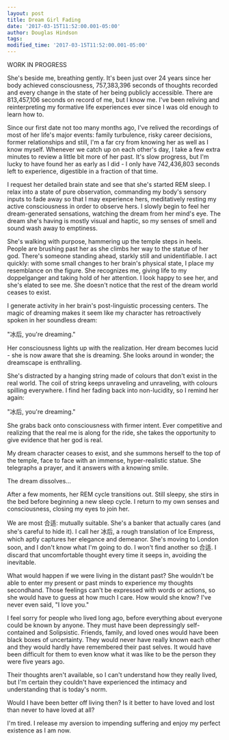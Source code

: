 ```yaml
---
layout: post
title: Dream Girl Fading
date: '2017-03-15T11:52:00.001-05:00'
author: Douglas Hindson
tags: 
modified_time: '2017-03-15T11:52:00.001-05:00'
---
```


WORK IN PROGRESS

She's beside me, breathing gently. It's been just over 24 years since her body achieved consciousness, 757,383,396 seconds of thoughts recorded and every change in the state of her being publicly accessible. There are 813,457,106 seconds on record of me, but I know me. I've been reliving and reinterpreting my formative life experiences ever since I was old enough to learn how to.

Since our first date not too many months ago, I've relived the recordings of most of her life's major events: family turbulence, risky career decisions, former relationships and still, I'm a far cry from knowing her as well as I know myself. Whenever we catch up on each other's day, I take a few extra minutes to review a little bit more of her past. It's slow progress, but I'm lucky to have found her as early as I did - I only have 742,436,803 seconds left to experience, digestible in a fraction of that time.

I request her detailed brain state and see that she's started REM sleep. I relax into a state of pure observation, commanding my body's sensory inputs to fade away so that I may experience hers, meditatively resting my active consciousness in order to observe hers. I slowly begin to feel her dream-generated sensations, watching the dream from her mind's eye. The dream she's having is mostly visual and haptic, so my senses of smell and sound wash away to emptiness.

She's walking with purpose, hammering up the temple steps in heels. People are brushing past her as she climbs her way to the statue of her god. There's someone standing ahead, starkly still and unidentifiable. I act quickly: with some small changes to her brain's physical state, I place my resemblance on the figure. She recognizes me, giving life to my doppelganger and taking hold of her attention. I look happy to see her, and she's elated to see me. She doesn't notice that the rest of the dream world ceases to exist.

I generate activity in her brain's post-linguistic processing centers. The magic of dreaming makes it seem like my character has retroactively spoken in her soundless dream:

"冰后, you're dreaming."

Her consciousness lights up with the realization. Her dream becomes lucid - she is now aware that she is dreaming. She looks around in wonder; the dreamscape is enthralling. 

She's distracted by a hanging string made of colours that don't exist in the real world. The coil of string keeps unraveling and unraveling, with colours spilling everywhere. I find her fading back into non-lucidity, so I remind her again:

"冰后, you're dreaming."

She grabs back onto consciousness with firmer intent. Ever competitive and realizing that the real me is along for the ride, she takes the opportunity to give evidence that her god is real. 

My dream character ceases to exist, and she summons herself to the top of the temple, face to face with an immense, hyper-realistic statue. She telegraphs a prayer, and it answers with a knowing smile. 

The dream dissolves... 

After a few moments, her REM cycle transitions out. Still sleepy, she stirs in the bed before beginning a new sleep cycle. I return to my own senses and consciousness, closing my eyes to join her.

We are most 合适: mutually suitable. She's a banker that actually cares (and she's careful to hide it). I call her 冰后, a rough translation of Ice Empress, which aptly captures her elegance and demeanor. She's moving to London soon, and I don't know what I'm going to do. I won't find another so 合适. I discard that uncomfortable thought every time it seeps in, avoiding the inevitable.

What would happen if we were living in the distant past? She wouldn't be able to enter my present or past minds to experience my thoughts secondhand. Those feelings can't be expressed with words or actions, so she would have to guess at how much I care. How would she know? I've never even said, "I love you."

I feel sorry for people who lived long ago, before everything about everyone could be known by anyone. They must have been depressingly self-contained and Solipsistic. Friends, family, and loved ones would have been black boxes of uncertainty. They would never have really known each other and they would hardly have remembered their past selves. It would have been difficult for them to even know what it was like to be the person they were five years ago.

Their thoughts aren't available, so I can't understand how they really lived, but I'm certain they couldn't have experienced the intimacy and understanding that is today's norm.

Would I have been better off living then? Is it better to have loved and lost than never to have loved at all? 

I'm tired. I release my aversion to impending suffering and enjoy my perfect existence as I am now.
